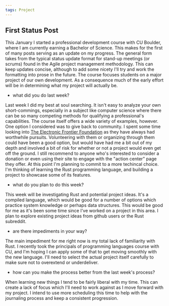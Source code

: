 ```yaml
---
tags: Project
---
```

## First Status Post

This January I started a professional development course with CU Boulder, where I am currently earning a Bachelor of Science. This makes for the first of many posts serving as an update on my progress. The general form takes from the typical status update format for stand-up meetings (or scrums) found in the Agile project management methodology. This can keep updates concise, although to add some nicety I'll try and work the formatting into prose in the future. The course focuses students on a major project of our own development. As a consequence much of the early effort will be in determining what my project will actually be.

 - what did you do last week?

Last week I did my best at soul searching. It isn't easy to analyze your own short-commings, especially in a subject like computer science where there can be so many competing methods for qualifying a professional's capabilities. The course itself offers a wide variety of examples, however. One option I considered was to give back to community. I spent some time looking into [The Electronic Frontier Foundation](https://www.eff.org/) as they have always had worthwhile pursuits. Volunteering with them or organizing through them could have been a good option, but would have had me a bit out of my depth and involved a bit of risk for whether or not a project would even get off the ground. I still recommend to anyone who's interested to consider a donation or even using their site to engage with the "action center" page they offer. At this point I'm planning to commit to a more techincal choice. I'm thinking of learning the Rust programming language, and building a project to showcase some of its features. 

 - what do you plan to do this week?

This week will be investigating Rust and potential project ideas. It's a compiled language, which would be good for a number of options which practice system knowledge or perhaps data structures. This would be good for me as it's been some time since I've worked on a project in this area. I plan to explore existing project ideas from github users or the Rust subreddit. 

 - are there impediments in your way?

The main impediment for me right now is my total lack of familiarity with Rust. I recently took the principals of programming languages course with CU, and I'm hoping I can apply some of that to get moving smoothly with the new language. I'll need to select the actual project itself carefully to make sure not to overextend or underdeliver. 

 - how can you make the process better from the last week's process?

When learning new things I tend to be fairly liberal with my time. This can create a lack of focus which I'll need to work against as I move forward with my project. I intend to use more scheduling this time to help with the journaling process and keep a consistent progression. 

